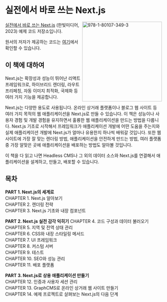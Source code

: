 # 실전에서 바로 쓰는 Next.js

<a href="https://www.packtpub.com/product/real-world-next-js/9781801073493"><img src="https://static.packt-cdn.com/products/9781801073493/cover/smaller" alt="978-1-80107-349-3	" height="256px" align="right"></a>

[실전에서 바로 쓰는 Next.js](https://www.packtpub.com/product/real-world-next-js/9781801073493) (한빛미디어, 2023) 예제 코드 저장소입니다.

원서의 저자가 제공하는 코드는 [여기](https://github.com/PacktPublishing/Real-World-Next.js)에서 확인할 수 있습니다.  


## 이 책에 대하여

Next.js는 확장성과 성능이 뛰어난 리액트 프레임워크로, 하이브리드 렌더링, 라우트 프리페칭, 자동 이미지 최적화, 국제화 등 여러 가지 기능을 제공합니다.

Next.js는 다양한 용도로 사용됩니다. 온라인 상거래 플랫폼이나 블로그 웹 사이트 등 여러 가지 목적의 웹 애플리케이션을 Next.js로 만들 수 있습니다. 이 책은 성능이나 사용자 경험 및 개발 경험을 유지하면서 훌륭한 웹 애플리케이션을 만드는 방법을 다룹니다. Next.js 기초로 시작해서 프레임워크가 애플리케이션 개발에 어떤 도움을 주는지와 실제 애플리케이션 개발에 Next.js가 얼마나 유용한지 하나씩 배워갈 것입니다. 또한 웹 사이트에 가장 잘 맞는 렌더링 방법, 애플리케이션을 안전하게 만드는 방법, 여러 플랫폼 중 가장 알맞은 곳에 애플리케이션을 배포하는 방법도 알아볼 것입니다.

이 책을 다 읽고 나면 Headless CMS나 그 외의 데이터 소스와 Next.js를 연결해서 애플리케이션을 설계하고, 만들고, 배포할 수 있습니다.  


## 목차
**PART 1. Next.js의 세계로**  
CHAPTER 1. Next.js 알아보기  
CHAPTER 2. 렌더링 전략  
CHAPTER 3. Next.js 기초와 내장 컴포넌트  

**PART 2. Next.js 실전 감각 익히기**
CHAPTER 4. 코드 구성과 데이터 불러오기  
CHAPTER 5. 지역 및 전역 상태 관리  
CHAPTER 6. CSS와 내장 스타일링 메서드  
CHAPTER 7. UI 프레임워크  
CHAPTER 8. 커스텀 서버  
CHAPTER 9. 테스트  
CHAPTER 10. SEO와 성능 관리  
CHAPTER 11. 배포 플랫폼  

**PART 3. Next.js로 상용 애플리케이션 만들기**  
CHAPTER 12. 인증과 사용자 세션 관리  
CHAPTER 13. GraphCMS로 온라인 상거래 웹 사이트 만들기  
CHAPTER 14. 예제 프로젝트로 살펴보는 Next.js의 다음 단계  
